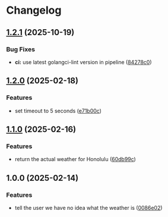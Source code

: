 # Changelog

## [1.2.1](https://github.com/alrayyes/gwttr/compare/v1.2.0...v1.2.1) (2025-10-19)


### Bug Fixes

* **ci:** use latest golangci-lint version in pipeline ([84278c0](https://github.com/alrayyes/gwttr/commit/84278c0c206c878e11feb1e9b281f5dae169d221))

## [1.2.0](https://github.com/alrayyes/gwttr/compare/v1.1.0...v1.2.0) (2025-02-18)


### Features

* set timeout to 5 seconds ([e71b00c](https://github.com/alrayyes/gwttr/commit/e71b00cf67a1f435761ce8f31e7de61076fe392f))

## [1.1.0](https://github.com/alrayyes/gwttr/compare/v1.0.0...v1.1.0) (2025-02-16)


### Features

* return the actual weather for Honolulu ([60db99c](https://github.com/alrayyes/gwttr/commit/60db99cccdb48b4601272e4779852754557c8973))

## 1.0.0 (2025-02-14)


### Features

* tell the user we have no idea what the weather is ([0086e02](https://github.com/alrayyes/wttr/commit/0086e02c25f3ed0159e40a15b3b0fb23540181da))
